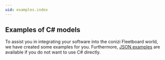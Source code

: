```yaml
---
uid: examples.index
---
```


## Examples of C# models

To assist you in integrating your software into the conizi Fleetboard world, we have created some examples for you. Furthermore, [JSON examples]() are available if you do not want to use C# directly.

